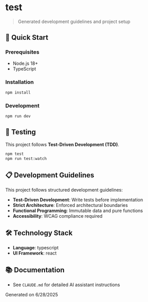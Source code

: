 # test

> Generated development guidelines and project setup

## 🚀 Quick Start

### Prerequisites
- Node.js 18+
- TypeScript

### Installation
```bash
npm install
```

### Development
```bash
npm run dev
```

## 🧪 Testing

This project follows **Test-Driven Development (TDD)**.

```bash
npm test
npm run test:watch
```

## 📋 Development Guidelines

This project follows structured development guidelines:

- **Test-Driven Development**: Write tests before implementation
- **Strict Architecture**: Enforced architectural boundaries
- **Functional Programming**: Immutable data and pure functions
- **Accessibility**: WCAG compliance required

## 🛠 Technology Stack

- **Language**: typescript
- **UI Framework**: react

## 📚 Documentation

- See `CLAUDE.md` for detailed AI assistant instructions

Generated on 6/28/2025